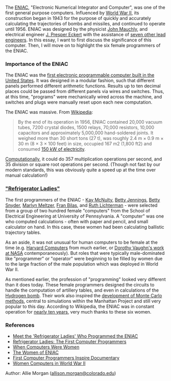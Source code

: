 The [ENIAC](https://en.wikipedia.org/wiki/ENIAC#Programmers), "Electronic Numerical Integrator and Computer", was one of the first general purpose computers. Influenced by [World War II](https://web.archive.org/web/20180102192432/http://ftp.arl.mil/~mike/comphist/96summary/index.html), its construction began in 1943 for the purpose of quickly and accurately calculating the trajectories of bombs and missiles, and continued to operate until 1956. ENIAC was designed by the physicist [John Mauchly](https://en.wikipedia.org/wiki/John_Mauchly), and electrical engineer [J. Presper Eckert](https://en.wikipedia.org/wiki/J._Presper_Eckert) with the assistance of [seven other lead engineers](https://en.wikipedia.org/wiki/ENIAC#Development_and_design). In this essay, I want to first discuss the significance of this computer. Then, I will move on to highlight the six female programmers of the ENIAC.

### Importance of the ENIAC

The ENIAC was the [first electronic programmable computer built in the United States](https://en.wikipedia.org/wiki/History_of_computing_hardware#The_electronic_programmable_computer). It was designed in a modular fashion, such that different panels performed different arithmetic functions. Results up to ten decimal places could be passed from different panels via wires and switches. Thus, at this time, "programs" were mechanically wired across the machine, and switches and plugs were manually reset upon each new computation.

The ENIAC was massive. From [Wikipedia](https://en.wikipedia.org/wiki/ENIAC#Components):

> By the end of its operation in 1956, ENIAC contained 20,000 vacuum tubes, 7200 crystal diodes, 1500 relays, 70,000 resistors, 10,000 capacitors and approximately 5,000,000 hand-soldered joints. It weighed more than 30 short tons (27 t), was roughly 2.4 m × 0.9 m × 30 m (8 × 3 × 100 feet) in size, occupied 167 m2 (1,800 ft2) and consumed [150 kW of electricity](https://books.google.com/books?id=-TKv7UHgoTQC&pg=PA74&hl=en#v=onepage&q&f=false).

[Computationally](https://en.wikipedia.org/wiki/ENIAC#Operation_times), it could do 357 multiplication operations per second, and 35 division or square root operations per second. (Though not fast by our modern standards, this was obviously quite a speed up at the time over manual calculation!)

### ["Refrigerator Ladies"](http://mentalfloss.com/article/53160/meet-refrigerator-ladies-who-programmed-eniac)

The first programmers of the ENIAC - [Kay McNulty](https://en.wikipedia.org/wiki/Kathleen_Antonelli), [Betty Jennings](https://en.wikipedia.org/wiki/Jean_Bartik), [Betty Snyder](https://en.wikipedia.org/wiki/Betty_Holberton), [Marlyn Meltzer](https://en.wikipedia.org/wiki/Marlyn_Meltzer), [Fran Bilas](https://en.wikipedia.org/wiki/Frances_Spence), and [Ruth Lichterman](https://en.wikipedia.org/wiki/Ruth_Teitelbaum) - were selected from a group of two hundred female "computers" from the School of Electrical Engineering at University of Pennsylvania. A "computer" was one who computed calculations - often with paper and pencil, and small calculator on hand. In this case, these women had been calculating ballistic trajectory tables.

As an aside, it was not unusual for human computers to be female at the time (e.g. [Harvard Computers](https://en.wikipedia.org/wiki/Harvard_Computers) from much earlier, or [Dorothy Vaughn's work at NASA](https://en.wikipedia.org/wiki/Dorothy_Vaughan) contemporaneously). But roles that were typically male-dominated like "programmer" or "operator" were beginning to be filled by women due to the large fraction of the male population which was deployed in World War II.

As mentioned earlier, the profession of "programming" looked very different than it does today. These female programmers designed the circuits to handle the computation of artillery tables, and even in calculations of the [Hydrogen bomb](https://en.wikipedia.org/wiki/ENIAC#Role_in_the_hydrogen_bomb). Their work also inspired the [development of Monte Carlo methods](https://en.wikipedia.org/wiki/Monte_Carlo_method#History), central to simulations within the Manhattan Project and still very popular to this day. According to Wikipedia, the ENIAC was in constant operation for [nearly ten years](https://en.wikipedia.org/wiki/History_of_computing_hardware#The_electronic_programmable_computer), very much thanks to these six women.

### References
- [Meet the 'Refrigerator Ladies' Who Programmed the ENIAC](http://mentalfloss.com/article/53160/meet-refrigerator-ladies-who-programmed-eniac)
- [Refrigerator Ladies: The First Computer Programmers](https://builttoadapt.io/refrigerator-ladies-the-first-computer-programmers-19f1927045fa)
- [When Computers Were Women](http://pcfly.info/doc/Computers/18.pdf)
- [The Women of ENIAC](http://ieeexplore.ieee.org.colorado.idm.oclc.org/stamp/stamp.jsp?tp=&arnumber=511940)
- [First Computer Programmers Inspire Documentary](https://abcnews.go.com/Technology/story?id=3951187&page=1)
- [Women Computers in World War II](http://ethw.org/Women_Computers_in_World_War_II)

Author: Allie Morgan (allison.morgan@colorado.edu)
